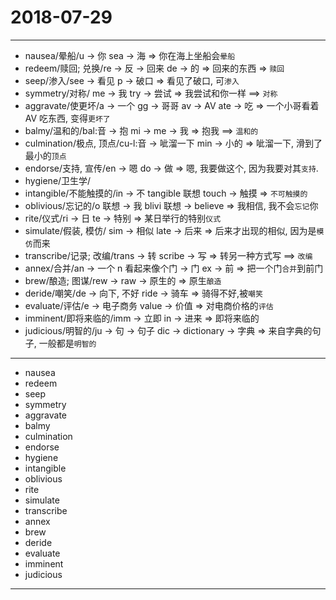 # 2018-07-29

---

- nausea/晕船/u -> 你 sea -> 海 => 你在海上坐船会`晕船`
- redeem/赎回; 兑换/re -> 反 -> 回来 de -> 的 => 回来的东西 => `赎回`
- seep/渗入/see -> 看见 p -> 破口 => 看见了破口, 可`渗入`
- symmetry/对称/ me -> 我 try -> 尝试 => 我尝试和你一样 ==> `对称`
- aggravate/使更坏/a -> 一个 gg -> 哥哥 av -> AV ate -> 吃 => 一个小哥看着 AV 吃东西, 变得`更坏了`
- balmy/温和的/bal:音 -> 抱 mi -> me -> 我 => 抱我 ==> `温和的`
- culmination/极点, 顶点/cu-l:音 -> 呲溜一下 min -> 小的 => 呲溜一下, 滑到了最小的`顶点`
- endorse/支持, 宣传/en -> 嗯 do -> 做 => 嗯, 我要做这个, 因为我要对其`支持`.
- hygiene/卫生学/
- intangible/不能触摸的/in -> 不 tangible 联想 touch -> 触摸 => `不可触摸的`
- oblivious/忘记的/o 联想 -> 我 blivi 联想 -> believe => 我相信, 我不会`忘记`你
- rite/仪式/ri -> 日 te -> 特别 => 某日举行的特别`仪式`
- simulate/假装, 模仿/ sim -> 相似 late -> 后来 => 后来才出现的相似, 因为是`模仿`而来
- transcribe/记录; 改编/trans -> 转 scribe -> 写 => 转另一种方式写 ==> `改编`
- annex/合并/an -> 一个 n 看起来像个门 -> 门 ex -> 前 => 把一个门`合并`到前门
- brew/酿造; 图谋/rew -> raw -> 原生的 => 原生`酿造`
- deride/嘲笑/de -> 向下, 不好 ride -> 骑车 => 骑得不好,被`嘲笑`
- evaluate/评估/e -> 电子商务 value -> 价值 => 对电商价格的`评估`
- imminent/即将来临的/imm -> 立即 in -> 进来 => 即将来临的
- judicious/明智的/ju -> 句 -> 句子 dic -> dictionary -> 字典 => 来自字典的句子, 一般都是`明智的`

---

- nausea
- redeem
- seep
- symmetry
- aggravate
- balmy
- culmination
- endorse
- hygiene
- intangible
- oblivious
- rite
- simulate
- transcribe
- annex
- brew
- deride
- evaluate
- imminent
- judicious

---
